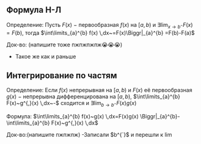 ## Формула Н-Л
Определение: 
Пусть ${} F(x)~-$ первообразная $f(x)$ на $[a,b)$ и $\exists{\lim_{x \to b^{-}} F(x)}=F(b),$ тогда $\int\limits_{a}^{b} f(x) \,dx~=F(x)\Biggr|_{a}^{b} =F(b)-F(a)$

Док-во: (напишите тоже пжпжпжпж😭😭😭)
- Такое же как и раньше
## Интегрирование по частям
Определение:
Если $f(x)$ непрерывная на $[a,b)$ и $F(x)$ её первообразная $g(x)~-$ непрерывна дифференцирована на $[a,b),$ $\int\limits_{a}^{b} F(x)~g^{,}(x) \,dx~-$ сходится и $\exists{\lim_{b \to b^{-}} F(x)g(x)}$

Формула:
$\int\limits_{a}^{b} f(x)~g(x) \,dx=F(x)g(x) \Biggr|_{a}^{b}-\int\limits_{a}^{b} F(x)~g^{,}(x) \,dx$

Док-во:(напишите пжпжпж)
-Записали $b^{`}$ и перешли к $\lim$ 